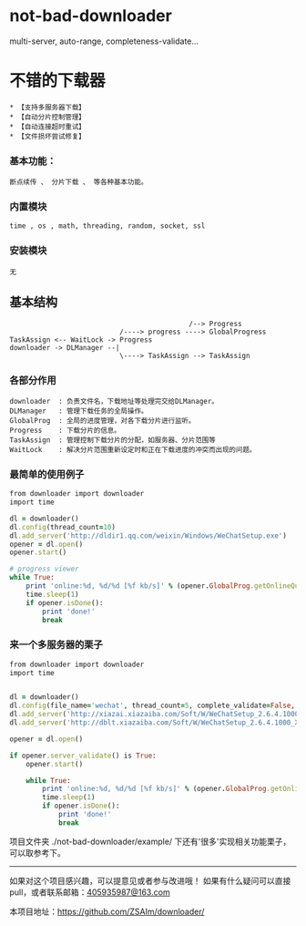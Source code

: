 # not-bad-downloader
multi-server, auto-range, completeness-validate...


# 不错的下载器
	* 【支持多服务器下载】
	* 【自动分片控制管理】
	* 【自动连接超时重试】
	* 【文件损坏尝试修复】

### 基本功能： 
	断点续传 、 分片下载 、 等各种基本功能。

### 内置模块
	time , os , math, threading, random, socket, ssl

### 安装模块
	无

## 基本结构
                                                /--> Progress 
                               /----> progress ----> GlobalProgress           TaskAssign <-- WaitLock -> Progress 
	downloader -> DLManager --|          									   
	                           \----> TaskAssign --> TaskAssign   

### 各部分作用	
	downloader	: 负责文件名，下载地址等处理完交给DLManager。
	DLManager	: 管理下载任务的全局操作。
	GlobalProg	: 全局的进度管理，对各下载分片进行监听。
	Progress	: 下载分片的信息。
	TaskAssign	: 管理控制下载分片的分配，如服务器、分片范围等
	WaitLock	: 解决分片范围重新设定时和正在下载进度的冲突而出现的问题。
	
### 最简单的使用例子
```ruby
from downloader import downloader
import time

dl = downloader()
dl.config(thread_count=10)
dl.add_server('http://dldir1.qq.com/weixin/Windows/WeChatSetup.exe')
opener = dl.open()
opener.start()

# progress viewer
while True:
    print 'online:%d, %d/%d [%f kb/s]' % (opener.GlobalProg.getOnlineQuantity(), opener.file.size - opener.getLeft(), opener.file.size, opener.getinsSpeed() / 1024)
    time.sleep(1)
    if opener.isDone():
        print 'done!'
        break
```
### 来一个多服务器的栗子
```ruby
from downloader import downloader
import time


dl = downloader()
dl.config(file_name='wechat', thread_count=5, complete_validate=False, force=True, block_size=1024*10)
dl.add_server('http://xiazai.xiazaiba.com/Soft/W/WeChatSetup_2.6.4.1000_XiaZaiBa.zip')
dl.add_server('http://dblt.xiazaiba.com/Soft/W/WeChatSetup_2.6.4.1000_XiaZaiBa.zip')

opener = dl.open()

if opener.server_validate() is True:
    opener.start()

    while True:
        print 'online:%d, %d/%d [%f kb/s]' % (opener.GlobalProg.getOnlineQuantity(), opener.file.size - opener.getLeft(), opener.file.size, opener.getinsSpeed() / 1024)
        time.sleep(1)
        if opener.isDone():
            print 'done!'
            break

```

项目文件夹 ./not-bad-downloader/example/ 下还有'很多'实现相关功能栗子，可以取参考下。

***
如果对这个项目感兴趣，可以提意见或者参与改进哦！
	如果有什么疑问可以直接pull，或者联系邮箱：405935987@163.com
	

本项目地址：https://github.com/ZSAIm/downloader/

